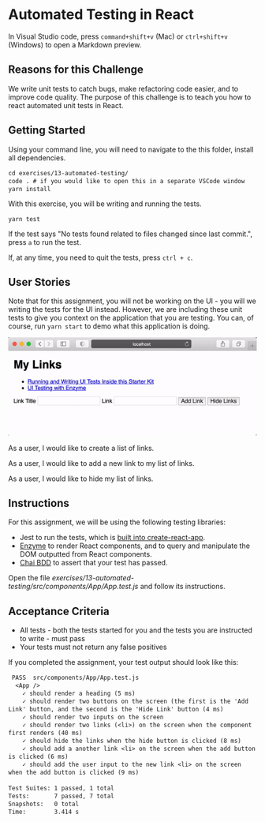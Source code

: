 # Automated Testing in React

In Visual Studio code, press `command+shift+v` (Mac) or `ctrl+shift+v` (Windows) to open a Markdown preview.

## Reasons for this Challenge

We write unit tests to catch bugs, make refactoring code easier, and to improve code quality. The purpose of this challenge is to teach you how to react automated unit tests in React.

## Getting Started

Using your command line, you will need to navigate to the this folder, install all dependencies.

```shell
cd exercises/13-automated-testing/
code . # if you would like to open this in a separate VSCode window
yarn install
```

With this exercise, you will be writing and running the tests.

```shell
yarn test
```

If the test says "No tests found related to files changed since last commit.", press `a` to run the test.

If, at any time, you need to quit the tests, press `ctrl + c`.

## User Stories

Note that for this assignment, you will not be working on the UI - you will we writing the tests for the UI instead. However, we are including these unit tests to give you context on the application that you are testing. You can, of course, run `yarn start` to demo what this application is doing.

![Example of what you will see when you start the app](automated-testing.gif)

As a user, I would like to create a list of links.

As a user, I would like to add a new link to my list of links.

As a user, I would like to hide my list of links.

## Instructions

For this assignment, we will be using the following testing libraries:

- Jest to run the tests, which is [built into create-react-app](https://create-react-app.dev/docs/running-tests/).
- [Enzyme](https://enzymejs.github.io/enzyme/docs/api/) to render React components, and to query and manipulate the DOM outputted from React components.
- [Chai BDD](https://www.chaijs.com/api/bdd/) to assert that your test has passed.

Open the file _exercises/13-automated-testing/src/components/App/App.test.js_ and follow its instructions.

## Acceptance Criteria

- All tests - both the tests started for you and the tests you are instructed to write - must pass
- Your tests must not return any false positives

If you completed the assignment, your test output should look like this:

```
 PASS  src/components/App/App.test.js
  <App />
    ✓ should render a heading (5 ms)
    ✓ should render two buttons on the screen (the first is the 'Add Link' button, and the second is the 'Hide Link' button (4 ms)
    ✓ should render two inputs on the screen
    ✓ should render two links (<li>) on the screen when the component first renders (40 ms)
    ✓ should hide the links when the hide button is clicked (8 ms)
    ✓ should add a another link <li> on the screen when the add button is clicked (6 ms)
    ✓ should add the user input to the new link <li> on the screen when the add button is clicked (9 ms)

Test Suites: 1 passed, 1 total
Tests:       7 passed, 7 total
Snapshots:   0 total
Time:        3.414 s
```
